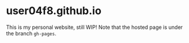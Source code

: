 # user04f8.github.io

This is my personal website, still WIP! Note that the hosted page is under the branch `gh-pages`.